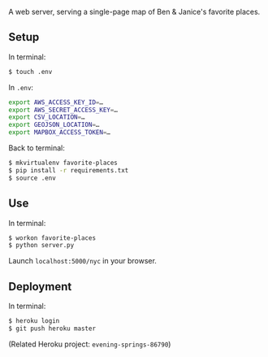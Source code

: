 A web server, serving a single-page map of Ben & Janice's favorite places.

## Setup

In terminal:

```bash
$ touch .env
```

In `.env`:

```bash
export AWS_ACCESS_KEY_ID=…
export AWS_SECRET_ACCESS_KEY=…
export CSV_LOCATION=…
export GEOJSON_LOCATION=…
export MAPBOX_ACCESS_TOKEN=…
```

Back to terminal:

```bash
$ mkvirtualenv favorite-places
$ pip install -r requirements.txt
$ source .env
```

## Use

In terminal:

```bash
$ workon favorite-places
$ python server.py
```

Launch `localhost:5000/nyc` in your browser.

## Deployment

In terminal:

```bash
$ heroku login
$ git push heroku master
```

(Related Heroku project: `evening-springs-86790`)
